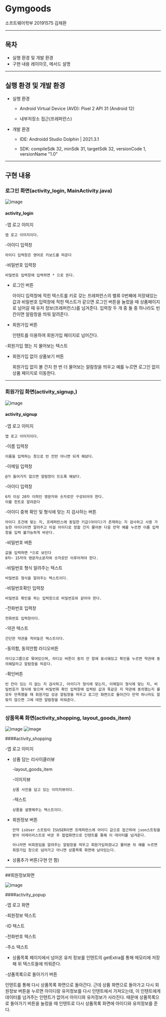 # Gymgoods
소프트웨어학부 20191575 김채환
<hr />

## 목차
- 실행 환경 및 개발 환경
- 구현 내용 레이아웃, 메서드 설명
<hr />

## 실행 환경 및 개발 환경
- 실행 환경

  - Android Virtual Device (AVD): Pixel 2 API 31 (Android 12)
  
  - 내부저장소 접근(프레퍼런스)
  
- 개발 환경

  - IDE: Androidd Studio Dolphin | 2021.3.1
  
  - SDK:
    compileSdk 32,
    minSdk 31,
    targetSdk 32,
    versionCode 1,
    versionName "1.0"

<hr />

## 구현 내용
### 로그인 화면(activity_login, MainActivity.java)
![image](https://user-images.githubusercontent.com/51479663/199235091-5df9a5b5-3bff-4579-95a7-d89a5d3e73ba.png)

#### activity_login

  -앱 로고 이미지
    
    앱 로고 이미지이다.
  
  -아이디 입력창
    
    아이디 입력창은 영어로 키보드를 띄운다
  
  -비밀번호 입력창
    
    비밀번호 입력창에 입력하면 * 으로 뜬다.
  

  - 로그인 버튼
  
  
    아이디 입력창에 적힌 텍스트를 키로 갖는 프레퍼런스의 밸류 0번째에 저장돼있는 값과 비밀번호 입력창에 적힌 텍스트가 같으면 로그인 버튼을 눌렀을 때 상품페이지로 넘어갈 때 유저 정보(프레퍼런스)를 넘겨준다.
    입력창 두 개 중 둘 중 하나라도 빈 칸이면 알람창을 띄워 알려준다.
    
  
  - 회원가입 버튼
  
    인텐트를 이용하여 회원가입 페이지로 넘어간다.
  
  -회원가입 했는 지 물어보는 텍스트
  
  
  - 회원가입 없이 상품보기 버튼
  
    회원가입 없이 볼 건지 한 번 더 물어보는 알람창을 띄우고 예를 누르면 로그인 없이 상품 페이지로 이동한다.
  
  
<hr />

### 회원가입 화면(activity_signup,)
![image](https://user-images.githubusercontent.com/51479663/199236891-5d1f31c2-88bd-4208-8ebd-c8ef7e38318a.png)

#### activity_signup
  -앱 로고 이미지
  
    앱 로고 이미지이다.
  
  -이름 입력창
  
    이름을 입력하는 창으로 빈 칸만 아니면 되게 해놨다.
  
  -이메일 입력창
  
    @가 들어가지 않으면 알람창이 뜨도록 해놨다.
  
  -아이디 입력창
  
    6자 이상 20자 이하인 영문자와 숫자로만 구성되어야 한다.
    이를 힌트로 알려준다
  
  -아이디 중복 확인 및 형식에 맞는 지 검사하는 버튼
  
    아이디 조건에 맞는 지, 프레퍼런스에 동일한 키값(아이디)가 존재하는 지 검사하고 사용 가능한 아이디이면 알려주고 이걸 아이디로 정할 건지 물어본 다음 만약 예를 누르면 이름 입력창을 입력 불가능하게 바꾼다.
  
  -비밀번호 버튼
  
    값을 입력하면 *으로 보인다
    8자~ 15자의 영문자소문자와 숫자로만 이루어져야 한다.
    
  -비밀번호 형식 알려주는 텍스트
  
    비밀번호 형식을 알려주는 텍스트이다.
  
  -비밀번호확인 입력창
  
    비밀번호 확인을 하는 입력창으로 비밀번호와 같아야 한다.
  
  -전화번호 입력창
    
    전화번호 입력창이다.
  
  -약관 텍스트
  
    간단한 약관을 적어놓은 텍스트이다.
  
  -동의함, 동의안함 라디오버튼
  
    라디오그룹으로 묶여있으며, 라디오 버튼이 동의 안 함에 표시돼있고 확인을 누르면 약관에 동의해달라고 알람창을 띄운다.
  
  -확인버튼
  
    빈 칸이 있는 지 없는 지 검사하고, 아이디가 형식에 맞는지, 이메일이 형식에 맞는 지, 비밀번호가 형식에 맞으며 비밀번화 확인 입력창에 입력된 값과 똑같은 지 약관에 동의했는지 를 모두 만족했을 때 회원가입 성공 알림창을 띄우고 로그인 화면으로 돌아간다 만약 하나라도 알맞지 않으면 그에 대한 알람창을 띄워준다.
    
    
  
<hr />

### 상품목록 화면(activity_shopping, layout_goods_item)

![image](https://user-images.githubusercontent.com/51479663/199239634-c0f343b3-3318-4f9e-b5d7-d02f8392c228.png)
![image](https://user-images.githubusercontent.com/51479663/199239759-50403040-88ab-4719-87a0-0e3e718e7525.png)

####activity_shopping

  -앱 로고 이미지
  
  - 상품 담는 리사이클러뷰
    
    -layout_goods_item
    
      -이미지뷰
        
        상품 사진을 담고 있는 이미지뷰이다.
    
     -텍스트
      
        상품을 설명해주는 텍스트이다.
  
  - 회원정보 버튼
  
        만약 isUser 스트링이 ISUSER이면 프레퍼런스에 아이디 값으로 접근하여 json스트링을 받아 어레이리스트로 바꾼 후 팝업화면으로 인텐트를 통해 이 데이터를 넘겨준다.
        
        아니라면 비회원임을 알려주는 알람창을 띄우고 회원가입하겠냐고 물어본 뒤 예를 누르면 회원가입 창으로 넘어가고 아니면 상품목록 화면에 남아있는다.
  
  - 상품추가 버튼(구현 안 함)
  



<hr />
        
##회원정보화면

![image](https://user-images.githubusercontent.com/51479663/199236565-d325e6f2-f025-4c5a-abc6-74639c5530d7.png)

####activity_popup

-앱 로고 화면

-회원정보 텍스트  

-ID 텍스트

-전화번호 텍스트

-주소 텍스트

- 상품목록 페이지에서 넘어온 유저 정보를 인텐트의 getExtra를 통해 메모리에 저장해 위 텍스트들에 띄워준다.

-상품목록으로 돌아가기 버튼 

  인텐트를 통해 다시 상품목록 화면으로 돌아간다.
  근데 상품 화면으로 돌아가고 다시 회원정보 버튼을 누르면 아이디랑 유저정보를 다시 인텐트에서 가져오는데, 이 인텐트에게 데이터를 넘겨주는 인텐트가 없어서 아이디와 유저정보가 사라진다. 때문에 상품목록으로 돌아가기 버튼을 눌렀을 때 인텐트로 다시 상품목록 화면에 아이디와 유저정보를 준다.



